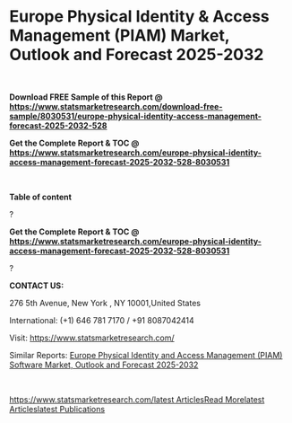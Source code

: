 <h1>Europe Physical Identity & Access Management (PIAM) Market, Outlook and Forecast 2025-2032</h1><br/><p><strong>Download FREE Sample of this Report @ <a href="https://www.statsmarketresearch.com/download-free-sample/8030531/europe-physical-identity-access-management-forecast-2025-2032-528">https://www.statsmarketresearch.com/download-free-sample/8030531/europe-physical-identity-access-management-forecast-2025-2032-528</a></strong></p>
 
 
 
 <div><b>Get the Complete Report & TOC @ <a href="https://www.statsmarketresearch.com/europe-physical-identity-access-management-forecast-2025-2032-528-8030531">https://www.statsmarketresearch.com/europe-physical-identity-access-management-forecast-2025-2032-528-8030531</a></b></div>
 
 
 
 <p><br />
 
 <b>Table of content</b></p>
 
 
 
 <p>? </p>
 
 
 
 <div><b>Get the Complete Report & TOC @ <a href="https://www.statsmarketresearch.com/europe-physical-identity-access-management-forecast-2025-2032-528-8030531">https://www.statsmarketresearch.com/europe-physical-identity-access-management-forecast-2025-2032-528-8030531</a></b></div>
 
 
 
 <p>? </p>
 
 
 
 <p><b>CONTACT US:</b><br />
 
 276 5th Avenue, New York , NY 10001,United States<br />
 
 International: (+1) 646 781 7170 / +91 8087042414<br />
 
 Visit: <a href="https://www.statsmarketresearch.com/">https://www.statsmarketresearch.com/</a><br />
 
 Similar Reports: <a href="https://www.statsmarketresearch.com/europe-physical-identity-access-management-forecast-2025-2032-528-8030531">Europe Physical Identity and Access Management (PIAM) Software Market, Outlook and Forecast 2025-2032</a><br />
 
 <br />
 
 <a href="https://gyeongbokgung.com">https://www.statsmarketresearch.com/</a><a href="https://hallyeomaritime.com">latest Articles</a><a href="https://jingwansa.com">Read More</a><a href="https://nguoiviet.jp/">latest Articles</a><a href="https://www.intelmarketresearch.com/">latest Publications</a></p>